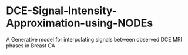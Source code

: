 # DCE-Signal-Intensity-Approximation-using-NODEs
A Generative model for interpolating signals between observed DCE MRI phases in Breast CA
